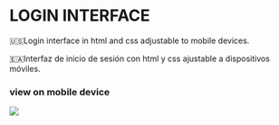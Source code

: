 # LOGIN INTERFACE
🇺🇸Login interface in html and css adjustable to mobile devices.

🇪🇦Interfaz de inicio de sesión con html y css ajustable a dispositivos móviles.





### view on mobile device

![](https://i.postimg.cc/m2HYdCc0/Screenshot-2021-06-19-22-26-23-898-com-sololearn.jpg)
